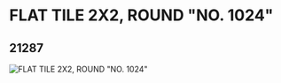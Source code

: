 # FLAT TILE 2X2, ROUND "NO. 1024"
## 21287
![FLAT TILE 2X2, ROUND "NO. 1024"](https://lc-www-live-s.legocdn.com/media/bricks/5/2/6115728.jpg)